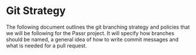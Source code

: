 # Git Strategy

The following document outlines the git branching strategy and policies that we will be following for the Passr project. It will specify how branches should be named, a general idea of how to write commit messages and what is needed for a pull request.
